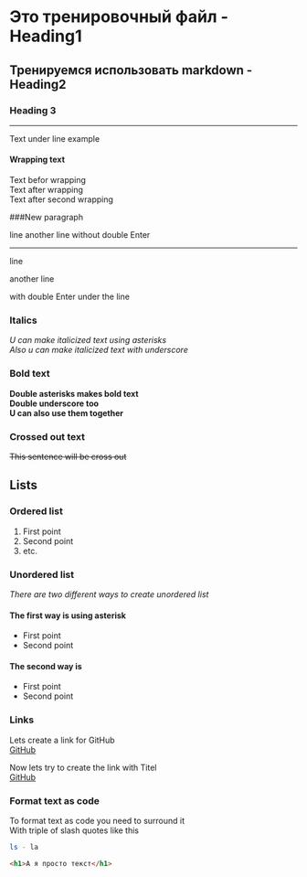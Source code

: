 # Это тренировочный файл - Heading1 
## Тренируемся использовать markdown - Heading2

### Heading 3

---

Text under line example

#### Wrapping text

Text befor wrapping   
Text after wrapping <br>
Text after second wrapping

###New paragraph

line
another line 
without double Enter

---

line

another line

with double Enter under the line 

### Italics

*U can make italicized text using asterisks* <br>
_Also u can make italicized text with underscore_


### Bold text

**Double asterisks makes bold text** <br>
__Double underscore too__ <br>
**U can also use __them__ together**


### Crossed out text

~~This sentence will be cross out~~

## Lists

### Ordered list

1. First point
2. Second point
3. etc.

### Unordered list

*There are two different ways to create unordered list* 

#### The first way is using asterisk

* First point
* Second point

#### The second way is

- First point
- Second point

### Links

Lets create a link for GitHub  
[GitHub](https://github.com)


Now lets try to create the link with Titel  
[GitHub](https://github.com "Github.com")

### Format text as code

To format text as code you need to surround it <br>
With triple of slash quotes like this  


```bash
ls - la
```
```html
<h1>А я просто текст</h1>
```











 